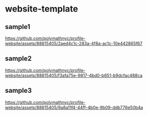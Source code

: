 # website-template

## sample1
https://github.com/polymathnyc/profile-website/assets/88815405/2aed4c1c-283a-4f8a-ac1c-10e442865f67



## sample2
https://github.com/polymathnyc/profile-website/assets/88815405/f3afa75e-9817-4bd0-b651-b9dcfac488ca



## sample3
https://github.com/polymathnyc/profile-website/assets/88815405/9a8a11f4-44ff-4b0e-9b09-ddb776e50b4a




